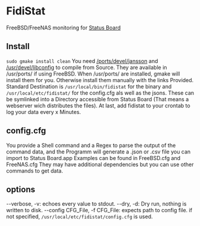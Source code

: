 FidiStat
========

FreeBSD/FreeNAS monitoring for [Status Board](http://www.panic.com/statusboard/)

Install
------
<code>sudo gmake install clean</code>
You need [/ports/devel/jansson](http://www.digip.org/jansson/) and [/usr/devel/libconfig](http://www.hyperrealm.com/libconfig/) to compile from Source.
They are available in /usr/ports/ if using FreeBSD.
When /usr/ports/ are installed, gmake will install them for you. Otherwise install them manually with the links Provided.
Standard Destination is <code>/usr/local/bin/fidistat</code> for the binary and <code>/usr/local/etc/fidistat/</code> for the config.cfg als well as the jsons.
These can be symlinked into a Directory accessible from Status Board (That means a webserver wich distributes the files).
At last, add fidistat to your crontab to log your data every x Minutes.


config.cfg
----------
You provide a Shell command and a Regex to parse the output of the command data, and the Programm will generate a .json or .csv file 
you can import to Status Board.app
Examples can be found in FreeBSD.cfg and FreeNAS.cfg
They may have additional dependencies but you can use other commands to get data.


options
-------
--verbose, -v: echoes every value to stdout. 
--dry, -d: Dry run, nothing is written to disk.
--config CFG_File, -f CFG_File: expects path to config file. if not specified, <code>/usr/local/etc/fidistat/config.cfg</code> is used.
